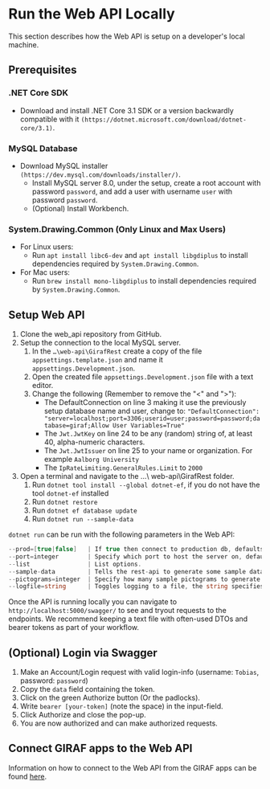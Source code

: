 # Run the Web API Locally

This section describes how the Web API is setup on a developer's local machine.

## Prerequisites

### .NET Core SDK

- Download and install .NET Core 3.1 SDK or a version backwardly compatible with
  it `(https://dotnet.microsoft.com/download/dotnet-core/3.1)`.

### MySQL Database

- Download MySQL installer `(https://dev.mysql.com/downloads/installer/)`.
    - Install MySQL server 8.0, under the setup, create a root account with password
     `password`, and add a user with username `user` with password `password`.
    - (Optional) Install Workbench.

### System.Drawing.Common (Only Linux and Max Users)

- For Linux users:
    - Run `apt install libc6-dev` and `apt install libgdiplus` to install dependencies
     required by `System.Drawing.Common`.
- For Mac users:
    - Run `brew install mono-libgdiplus` to install dependencies required by `System.Drawing.Common`.

## Setup Web API

1. Clone the web_api repository from GitHub.
1. Setup the connection to the local MySQL server.
    1. In the `…\web-api\GirafRest` create a copy of the file `appsettings.template.json`
       and name it `appsettings.Development.json`.
    1. Open the created file `appsettings.Development.json` file with a text editor.
    1. Change the following (Remember to remove the "<" and ">"):
        - The DefaultConnection on line 3 making it use the previously setup database
         name and user, change to: `"DefaultConnection": "server=localhost;port=3306;userid=user;password=password;database=giraf;Allow User Variables=True"`
        - The `Jwt.JwtKey` on line 24 to be any (random) string of, at least 40, alpha-numeric characters.
        - The `Jwt.JwtIssuer` on line 25 to your name or organization. For example `Aalborg University`
        - The `IpRateLimiting.GeneralRules.Limit` to `2000` 
1. Open a terminal and navigate to the …\ web-api\GirafRest folder.
    1. Run `dotnet tool install --global dotnet-ef`, if you do not have the
       tool `dotnet-ef` installed 
    1. Run `dotnet restore`
    1. Run `dotnet ef database update`        
    1. Run `dotnet run --sample-data`         

`dotnet run` can be run with the following parameters in the Web API:

```c#
--prod=[true|false]   | If true then connect to production db, defaults to false.
--port=integer        | Specify which port to host the server on, defaults to 5000.
--list                | List options.
--sample-data         | Tells the rest-api to generate some sample data. This only works on an empty database.
--pictograms=integer  | Specify how many sample pictograms to generate. Default is 200. Only works when --sample-data is set.
--logfile=string      | Toggles logging to a file, the string specifies the path to the file relative to the working directory.
```

Once the API is running locally you can navigate to `http://localhost:5000/swagger/`
to see and tryout requests to the endpoints. We recommend keeping a text file with
often-used DTOs and bearer tokens as part of your workflow.

## (Optional) Login via Swagger

1. Make an Account/Login request with valid login-info (username: `Tobias`, password: `password`)
1. Copy the `data` field containing the token.
1. Click on the green Authorize button (Or the padlocks).
1. Write `bearer [your-token]` (note the space) in the input-field.
1. Click Authorize and close the pop-up.
1. You are now authorized and can make authorized requests.

## Connect GIRAF apps to the Web API

Information on how to connect to the Web API from the GIRAF apps can be found
[here](../Apps/connect_to_web_api.md).
